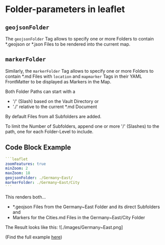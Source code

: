# Folder-parameters in leaflet

## `geojsonFolder`
The `geojsonFolder` Tag allows to specify one or more Folders to contain *.geojson or *.json Files to be rendered into the current map.

## `markerFolder` 
Similarly, the `markerFolder` Tag allows to specify one or more Folders to contain *.md Files with `location` and `mapmarker` Tags in their YAML FrontMatter to be displayed as Markers in the Map. 

Both Folder Paths can start with a 
- '/' (Slash) based on the Vault Directory or
- './' relative to the current *.md Document 

By default Files from all Subfolders are added. 

To limit the Number of Subfolders, append one or more '/' (Slashes) to the path, one for each Folder-Level to include. 

## Code Block Example
````yaml
```leaflet
zoomFeatures: true 
minZoom: 2 
maxZoom: 18
geojsonFolder: ./Germany~East/
markerFolder: ./Germany~East/City
```
````

This renders both...
- *.geojson Files from the Germany~East Folder and its direct Subfolders and
- Markers for the Cities.md Files in the Germany~East/City Folder 

The Result looks like this: 
![./images/Germany~East.png] 

(Find the full example [here](https://github.com/SpocWiki/_public/blob/main/geo/Continent/Europe/Germany/Germany~East.md))

